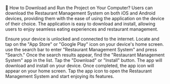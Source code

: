 📖 How to Download and Run the Project on Your Computer?
Users can download the Restaurant Management System on both iOS and Android devices, providing them with the ease of using the application on the device of their choice. The application is easy to download and install, allowing users to enjoy seamless eating experiences and restaurant management.

Ensure your device is unlocked and connected to the internet.
Locate and tap on the "App Store" or "Google Play" icon on your device's home screen.
use the search bar to enter "Restaurant Management System" and press "Search."
Once the search results appear, find the "Restaurant Management System" app in the list.
Tap the "Download" or "Install" button.
The app will download and install on your device. Once completed, the app icon will appear on your home screen.
Tap the app icon to open the Restaurant Management System and start enjoying its features.
